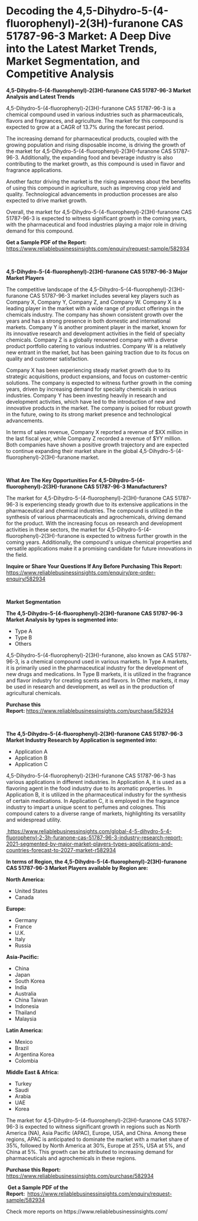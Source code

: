 <p><h1>Decoding the 4,5-Dihydro-5-(4-fluorophenyl)-2(3H)-furanone CAS 51787-96-3 Market: A Deep Dive into the Latest Market Trends, Market Segmentation, and Competitive Analysis</h1></p><p><strong>4,5-Dihydro-5-(4-fluorophenyl)-2(3H)-furanone CAS 51787-96-3 Market Analysis and Latest Trends</strong></p>
<p><p>4,5-Dihydro-5-(4-fluorophenyl)-2(3H)-furanone CAS 51787-96-3 is a chemical compound used in various industries such as pharmaceuticals, flavors and fragrances, and agriculture. The market for this compound is expected to grow at a CAGR of 13.7% during the forecast period. </p><p>The increasing demand for pharmaceutical products, coupled with the growing population and rising disposable income, is driving the growth of the market for 4,5-Dihydro-5-(4-fluorophenyl)-2(3H)-furanone CAS 51787-96-3. Additionally, the expanding food and beverage industry is also contributing to the market growth, as this compound is used in flavor and fragrance applications.</p><p>Another factor driving the market is the rising awareness about the benefits of using this compound in agriculture, such as improving crop yield and quality. Technological advancements in production processes are also expected to drive market growth.</p><p>Overall, the market for 4,5-Dihydro-5-(4-fluorophenyl)-2(3H)-furanone CAS 51787-96-3 is expected to witness significant growth in the coming years, with the pharmaceutical and food industries playing a major role in driving demand for this compound.</p></p>
<p><strong>Get a Sample PDF of the Report:&nbsp;</strong> <a href="https://www.reliablebusinessinsights.com/enquiry/request-sample/582934">https://www.reliablebusinessinsights.com/enquiry/request-sample/582934</a></p>
<p>&nbsp;</p>
<p><strong>4,5-Dihydro-5-(4-fluorophenyl)-2(3H)-furanone CAS 51787-96-3 Major Market Players</strong></p>
<p><p>The competitive landscape of the 4,5-Dihydro-5-(4-fluorophenyl)-2(3H)-furanone CAS 51787-96-3 market includes several key players such as Company X, Company Y, Company Z, and Company W. Company X is a leading player in the market with a wide range of product offerings in the chemicals industry. The company has shown consistent growth over the years and has a strong presence in both domestic and international markets. Company Y is another prominent player in the market, known for its innovative research and development activities in the field of specialty chemicals. Company Z is a globally renowned company with a diverse product portfolio catering to various industries. Company W is a relatively new entrant in the market, but has been gaining traction due to its focus on quality and customer satisfaction.</p><p>Company X has been experiencing steady market growth due to its strategic acquisitions, product expansions, and focus on customer-centric solutions. The company is expected to witness further growth in the coming years, driven by increasing demand for specialty chemicals in various industries. Company Y has been investing heavily in research and development activities, which have led to the introduction of new and innovative products in the market. The company is poised for robust growth in the future, owing to its strong market presence and technological advancements.</p><p>In terms of sales revenue, Company X reported a revenue of $XX million in the last fiscal year, while Company Z recorded a revenue of $YY million. Both companies have shown a positive growth trajectory and are expected to continue expanding their market share in the global 4,5-Dihydro-5-(4-fluorophenyl)-2(3H)-furanone market.</p></p>
<p>&nbsp;</p>
<p><strong>What Are The Key Opportunities For 4,5-Dihydro-5-(4-fluorophenyl)-2(3H)-furanone CAS 51787-96-3 Manufacturers?</strong></p>
<p><p>The market for 4,5-Dihydro-5-(4-fluorophenyl)-2(3H)-furanone CAS 51787-96-3 is experiencing steady growth due to its extensive applications in the pharmaceutical and chemical industries. The compound is utilized in the synthesis of various pharmaceuticals and agrochemicals, driving demand for the product. With the increasing focus on research and development activities in these sectors, the market for 4,5-Dihydro-5-(4-fluorophenyl)-2(3H)-furanone is expected to witness further growth in the coming years. Additionally, the compound's unique chemical properties and versatile applications make it a promising candidate for future innovations in the field.</p></p>
<p><strong>Inquire or Share Your Questions If Any Before Purchasing This Report:</strong> <a href="https://www.reliablebusinessinsights.com/enquiry/pre-order-enquiry/582934">https://www.reliablebusinessinsights.com/enquiry/pre-order-enquiry/582934</a></p>
<p>&nbsp;</p>
<p><strong>Market Segmentation</strong></p>
<p><strong>The 4,5-Dihydro-5-(4-fluorophenyl)-2(3H)-furanone CAS 51787-96-3 Market Analysis by types is segmented into:</strong></p>
<p><ul><li>Type A</li><li>Type B</li><li>Others</li></ul></p>
<p><p>4,5-Dihydro-5-(4-fluorophenyl)-2(3H)-furanone, also known as CAS 51787-96-3, is a chemical compound used in various markets. In Type A markets, it is primarily used in the pharmaceutical industry for the development of new drugs and medications. In Type B markets, it is utilized in the fragrance and flavor industry for creating scents and flavors. In Other markets, it may be used in research and development, as well as in the production of agricultural chemicals.</p></p>
<p><strong>Purchase this Report:&nbsp;</strong><a href="https://www.reliablebusinessinsights.com/purchase/582934">https://www.reliablebusinessinsights.com/purchase/582934</a></p>
<p>&nbsp;</p>
<p><strong>The 4,5-Dihydro-5-(4-fluorophenyl)-2(3H)-furanone CAS 51787-96-3 Market Industry Research by Application is segmented into:</strong></p>
<p><ul><li>Application A</li><li>Application B</li><li>Application C</li></ul></p>
<p><p>4,5-Dihydro-5-(4-fluorophenyl)-2(3H)-furanone CAS 51787-96-3 has various applications in different industries. In Application A, it is used as a flavoring agent in the food industry due to its aromatic properties. In Application B, it is utilized in the pharmaceutical industry for the synthesis of certain medications. In Application C, it is employed in the fragrance industry to impart a unique scent to perfumes and colognes. This compound caters to a diverse range of markets, highlighting its versatility and widespread utility.</p></p>
<p><a href="https://www.reliablebusinessinsights.com/global-4-5-dihydro-5-4-fluorophenyl-2-3h-furanone-cas-51787-96-3-industry-research-report-2021-segmented-by-major-market-players-types-applications-and-countries-forecast-to-2027-market-r582934">&nbsp;https://www.reliablebusinessinsights.com/global-4-5-dihydro-5-4-fluorophenyl-2-3h-furanone-cas-51787-96-3-industry-research-report-2021-segmented-by-major-market-players-types-applications-and-countries-forecast-to-2027-market-r582934</a></p>
<p><strong>In terms of Region, the 4,5-Dihydro-5-(4-fluorophenyl)-2(3H)-furanone CAS 51787-96-3 Market Players available by Region are:</strong></p>
<p>
    <p> <strong> North America: </strong>
        <ul>
            <li>United States</li>
            <li>Canada</li>
        </ul>
        </p> 
    <p> <strong> Europe: </strong>
        <ul>
            <li>Germany</li>
            <li>France</li>
            <li>U.K.</li>
            <li>Italy</li>
            <li>Russia</li>
        </ul>
        </p> 
    <p> <strong> Asia-Pacific: </strong>
        <ul>
            <li>China</li>
            <li>Japan</li>
            <li>South Korea</li>
            <li>India</li>
            <li>Australia</li>
            <li>China Taiwan</li>
            <li>Indonesia</li>
            <li>Thailand</li>
            <li>Malaysia</li>
        </ul>
        </p> 
    <p> <strong> Latin America: </strong>
        <ul>
            <li>Mexico</li>
            <li>Brazil</li>
            <li>Argentina Korea</li>
            <li>Colombia</li>
        </ul>
        </p> 
    <p> <strong> Middle East & Africa: </strong>
        <ul>
            <li>Turkey</li>
            <li>Saudi</li>
            <li>Arabia</li>
            <li>UAE</li>
            <li>Korea</li>
        </ul>
    </p>
    </p>
<p><p>The market for 4,5-Dihydro-5-(4-fluorophenyl)-2(3H)-furanone CAS 51787-96-3 is expected to witness significant growth in regions such as North America (NA), Asia Pacific (APAC), Europe, USA, and China. Among these regions, APAC is anticipated to dominate the market with a market share of 35%, followed by North America at 30%, Europe at 25%, USA at 5%, and China at 5%. This growth can be attributed to increasing demand for pharmaceuticals and agrochemicals in these regions.</p></p>
<p><strong>Purchase this Report: </strong><a href="https://www.reliablebusinessinsights.com/purchase/582934">https://www.reliablebusinessinsights.com/purchase/582934</a></p>
<p>&nbsp;<strong>Get a Sample PDF of the Report:&nbsp;&nbsp;</strong><a href="https://www.reliablebusinessinsights.com/enquiry/request-sample/582934">https://www.reliablebusinessinsights.com/enquiry/request-sample/582934</a></p>
<p><strong></strong></p>
<p>Check more reports on https://www.reliablebusinessinsights.com/</p>
